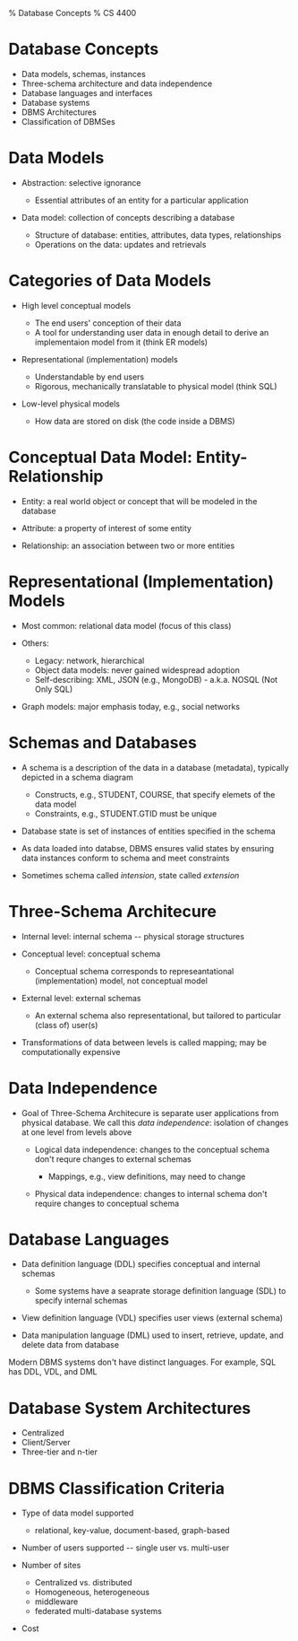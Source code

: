 % Database Concepts
% CS 4400

# Database Concepts

- Data models, schemas, instances
- Three-schema architecture and data independence
- Database languages and interfaces
- Database systems
- DBMS Architectures
- Classification of DBMSes

# Data Models

- Abstraction: selective ignorance

    - Essential attributes of an entity for a particular application

- Data model: collection of concepts describing a database

    - Structure of database: entities, attributes, data types, relationships
    - Operations on the data: updates and retrievals

# Categories of Data Models

- High level conceptual models

    - The end users' conception of their data
    - A tool for understanding user data in enough detail to derive an implementaion model from it (think ER models)

- Representational (implementation) models

    - Understandable by end users
    - Rigorous, mechanically translatable to physical model (think SQL)

- Low-level physical models

    - How data are stored on disk (the code inside a DBMS)

# Conceptual Data Model: Entity-Relationship

- Entity: a real world object or concept that will be modeled in the database

- Attribute: a property of interest of some entity

- Relationship: an association between two or more entities

# Representational (Implementation) Models

- Most common: relational data model (focus of this class)

- Others:

    - Legacy: network, hierarchical
    - Object data models: never gained widespread adoption
    - Self-describing:  XML, JSON (e.g., MongoDB) - a.k.a. NOSQL (Not Only SQL)

- Graph models: major emphasis today, e.g., social networks

# Schemas and Databases

- A schema is a description of the data in a database (metadata), typically depicted in a schema diagram

    - Constructs, e.g., STUDENT, COURSE, that specify elemets of the data model
    - Constraints, e.g., STUDENT.GTID must be unique

- Database state is set of instances of entities specified in the schema

- As data loaded into databse, DBMS ensures valid states by ensuring data instances conform to schema and meet constraints

- Sometimes schema called *intension*, state called *extension*

# Three-Schema Architecure

- Internal level: internal schema -- physical storage structures

- Conceptual level: conceptual schema

    - Conceptual schema corresponds to represeantational (implementation) model, not conceptual model

- External level: external schemas

    - An external schema also representational, but tailored to particular (class of) user(s)

- Transformations of data between levels is called mapping; may be computationally expensive

# Data Independence

- Goal of Three-Schema Architecure is separate user applications from physical database. We call this *data independence*: isolation of changes at one level from levels above

    - Logical data independence: changes to the conceptual schema don't requre changes to external schemas

        - Mappings, e.g., view definitions, may need to change

    - Physical data independence: changes to internal schema don't require changes to conceptual schema

# Database Languages

- Data definition language (DDL) specifies conceptual and internal schemas

    - Some systems have a seaprate storage definition language (SDL) to specify internal schemas

- View definition language (VDL) specifies user views (external schema)
- Data manipulation language (DML) used to insert, retrieve, update, and delete data from database

Modern DBMS systems don't have distinct languages. For example, SQL has DDL, VDL, and DML

# Database System Architectures

- Centralized
- Client/Server
- Three-tier and n-tier

# DBMS Classification Criteria

- Type of data model supported

    - relational, key-value, document-based, graph-based

- Number of users supported -- single user vs. multi-user

- Number of sites

    - Centralized vs. distributed
    - Homogeneous, heterogeneous
    - middleware
    - federated multi-database systems

- Cost

